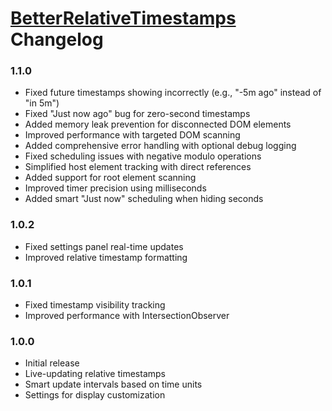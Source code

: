 # [BetterRelativeTimestamps](https://pharaoh2k.github.io/BetterDiscordStuff/?plugin=BetterRelativeTimestamps "BetterRelativeTimestamps") Changelog

### 1.1.0
- Fixed future timestamps showing incorrectly (e.g., "-5m ago" instead of "in 5m")
- Fixed "Just now ago" bug for zero-second timestamps
- Added memory leak prevention for disconnected DOM elements
- Improved performance with targeted DOM scanning
- Added comprehensive error handling with optional debug logging
- Fixed scheduling issues with negative modulo operations
- Simplified host element tracking with direct references
- Added support for root element scanning
- Improved timer precision using milliseconds
- Added smart "Just now" scheduling when hiding seconds

### 1.0.2
- Fixed settings panel real-time updates
- Improved relative timestamp formatting

### 1.0.1
- Fixed timestamp visibility tracking
- Improved performance with IntersectionObserver

### 1.0.0
- Initial release
- Live-updating relative timestamps
- Smart update intervals based on time units
- Settings for display customization
